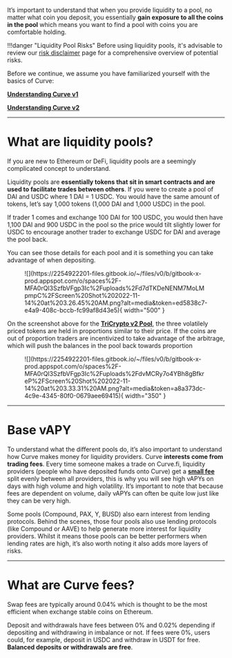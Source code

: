 It’s important to understand that when you provide liquidity to a pool, no matter what coin you deposit, you essentially **gain exposure to all the coins in the pool** which means you want to find a pool with coins you are comfortable holding.

!!!danger "Liquidity Pool Risks"
    Before using liquidity pools, it's advisable to review our [risk disclaimer](../resources/risks/pool.md) page for a comprehensive overview of potential risks.


Before we continue, we assume you have familiarized yourself with the basics of Curve:

[**Understanding Curve v1**](../base-features/understanding-curve.md)

[**Understanding Curve v2**](../base-features/understanding-crypto-pools.md)

---

# **What are liquidity pools?**

If you are new to Ethereum or DeFi, liquidity pools are a seemingly complicated concept to understand.

Liquidity pools are **essentially tokens that sit in smart contracts and are used to facilitate trades between others**. If you were to create a pool of DAI and USDC where 1 DAI = 1 USDC. You would have the same amount of tokens, let’s say 1,000 tokens (1,000 DAI and 1,000 USDC) in the pool.

If trader 1 comes and exchange 100 DAI for 100 USDC, you would then have 1,100 DAI and 900 USDC in the pool so the price would tilt slightly lower for USDC to encourage another trader to exchange USDC for DAI and average the pool back.

You can see those details for each pool and it is something you can take advantage of when depositing.

<figure markdown="span">
  ![](https://2254922201-files.gitbook.io/~/files/v0/b/gitbook-x-prod.appspot.com/o/spaces%2F-MFA0rQI3SzfbVFgp3Ic%2Fuploads%2Fd7dTKDeNENM7MoLMpmpC%2FScreen%20Shot%202022-11-14%20at%203.26.45%20AM.png?alt=media&token=ed5838c7-e4a9-408c-bccb-fc99af8d43e5){ width="500" }
  <figcaption></figcaption>
</figure>

On the screenshot above for the [**TriCrypto v2 Pool**](https://curve.fi/#/ethereum/pools/tricrypto2/deposit), the three volatilely priced tokens are held in proportions similar to their price. If the coins are out of proportion traders are incentivized to take advantage of the arbitrage, which will push the balances in the pool back towards proportion

<figure markdown="span">
  ![](https://2254922201-files.gitbook.io/~/files/v0/b/gitbook-x-prod.appspot.com/o/spaces%2F-MFA0rQI3SzfbVFgp3Ic%2Fuploads%2FdvMCRy7o4YBh8gBfkreP%2FScreen%20Shot%202022-11-14%20at%203.33.31%20AM.png?alt=media&token=a8a373dc-4c9e-4345-80f0-0679aee69415){ width="350" }
  <figcaption></figcaption>
</figure>

---

# **Base vAPY**

To understand what the different pools do, it’s also important to understand how Curve makes money for liquidity providers. Curve **interests come from trading fees**. Every time someone makes a trade on Curve.fi, liquidity providers (people who have deposited funds onto Curve) get a [**small fee**](../lp/understanding-curve-pools.md#what-are-curve-fees) split evenly between all providers, this is why you will see high vAPYs on days with high volume and high volatility. It’s important to note that because fees are dependent on volume, daily vAPYs can often be quite low just like they can be very high.

Some pools (Compound, PAX, Y, BUSD) also earn interest from lending protocols. Behind the scenes, those four pools also use lending protocols (like Compound or AAVE) to help generate more interest for liquidity providers. Whilst it means those pools can be better performers when lending rates are high, it’s also worth noting it also adds more layers of risks.

---

# **What are Curve fees?**

Swap fees are typically around 0.04% which is thought to be the most efficient when exchange stable coins on Ethereum.

Deposit and withdrawals have fees between 0% and 0.02% depending if depositing and withdrawing in imbalance or not. If fees were 0%, users could, for example, deposit in USDC and withdraw in USDT for free. **Balanced deposits or withdrawals are free**.
